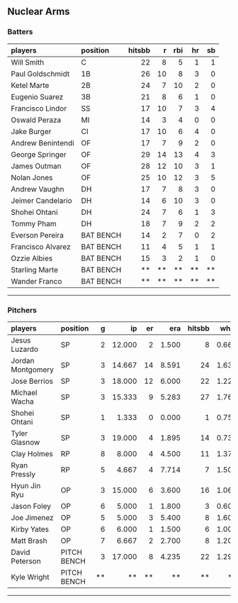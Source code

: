 ## Nuclear Arms

### Batters

 
|players           |position  | hitsbb|  r| rbi| hr| sb| 
|:-----------------|:---------|------:|--:|---:|--:|--:| 
|Will Smith        |C         |     22|  8|   5|  1|  1| 
|Paul Goldschmidt  |1B        |     26| 10|   8|  3|  0| 
|Ketel Marte       |2B        |     24|  7|  10|  2|  0| 
|Eugenio Suarez    |3B        |     21|  8|   6|  1|  0| 
|Francisco Lindor  |SS        |     17| 10|   7|  3|  4| 
|Oswald Peraza     |MI        |     14|  3|   4|  0|  0| 
|Jake Burger       |CI        |     17| 10|   6|  4|  0| 
|Andrew Benintendi |OF        |     17|  7|   9|  2|  0| 
|George Springer   |OF        |     29| 14|  13|  4|  3| 
|James Outman      |OF        |     28| 12|  10|  3|  1| 
|Nolan Jones       |OF        |     25| 10|  12|  3|  5| 
|Andrew Vaughn     |DH        |     17|  7|   8|  3|  0| 
|Jeimer Candelario |DH        |     14|  6|  10|  3|  0| 
|Shohei Ohtani     |DH        |     24|  7|   6|  1|  3| 
|Tommy Pham        |DH        |     18|  7|   9|  2|  2| 
|Everson Pereira   |BAT BENCH |     14|  2|   7|  0|  2| 
|Francisco Alvarez |BAT BENCH |     11|  4|   5|  1|  1| 
|Ozzie Albies      |BAT BENCH |     15|  3|   2|  1|  0| 
|Starling Marte    |BAT BENCH |     **| **|  **| **| **| 
|Wander Franco     |BAT BENCH |     **| **|  **| **| **| 


* * *

### Pitchers

 
|players           |position    |  g|     ip| er|   era| hitsbb|  whip| so|  w| sv| 
|:-----------------|:-----------|--:|------:|--:|-----:|------:|-----:|--:|--:|--:| 
|Jesus Luzardo     |SP          |  2| 12.000|  2| 1.500|      8| 0.667| 14|  0|  0| 
|Jordan Montgomery |SP          |  3| 14.667| 14| 8.591|     24| 1.636| 10|  0|  0| 
|Jose Berrios      |SP          |  3| 18.000| 12| 6.000|     22| 1.222| 13|  0|  0| 
|Michael Wacha     |SP          |  3| 15.333|  9| 5.283|     27| 1.761| 17|  1|  0| 
|Shohei Ohtani     |SP          |  1|  1.333|  0| 0.000|      1| 0.750|  2|  0|  0| 
|Tyler Glasnow     |SP          |  3| 19.000|  4| 1.895|     14| 0.737| 24|  2|  0| 
|Clay Holmes       |RP          |  8|  8.000|  4| 4.500|     11| 1.375|  8|  0|  2| 
|Ryan Pressly      |RP          |  5|  4.667|  4| 7.714|      7| 1.500|  9|  0|  2| 
|Hyun Jin Ryu      |OP          |  3| 15.000|  6| 3.600|     16| 1.067| 13|  1|  0| 
|Jason Foley       |OP          |  6|  5.000|  1| 1.800|      3| 0.600|  4|  0|  0| 
|Joe Jimenez       |OP          |  5|  5.000|  3| 5.400|      8| 1.600|  7|  0|  0| 
|Kirby Yates       |OP          |  6|  6.000|  1| 1.500|      6| 1.000|  9|  0|  1| 
|Matt Brash        |OP          |  7|  6.667|  2| 2.700|      8| 1.200|  8|  0|  0| 
|David Peterson    |PITCH BENCH |  3| 17.000|  8| 4.235|     22| 1.294| 20|  0|  0| 
|Kyle Wright       |PITCH BENCH | **|     **| **|    **|     **|    **| **| **| **| 


* * *


